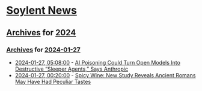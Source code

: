 # [Soylent News](../../../README.md)

## [Archives](../../index.md) for [2024](../index.md)

### [Archives](../../index.md) for [2024-01-27](index.md)

* [2024-01-27, 05:08:00](https://soylentnews.org/article.pl?sid=24/01/26/0754241&from=rss) - [AI Poisoning Could Turn Open Models Into Destructive “Sleeper Agents,” Says Anthropic](https://soylentnews.org/article.pl?sid=24/01/26/0754241&from=rss)
* [2024-01-27, 00:20:00](https://soylentnews.org/article.pl?sid=24/01/26/0736236&from=rss) - [Spicy Wine: New Study Reveals Ancient Romans May Have Had Peculiar Tastes](https://soylentnews.org/article.pl?sid=24/01/26/0736236&from=rss)
